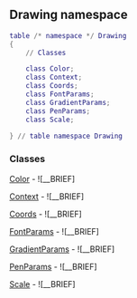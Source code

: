 ## Drawing namespace
```lua
table /* namespace */ Drawing
{
    // Classes

    class Color;
    class Context;
    class Coords;
    class FontParams;
    class GradientParams;
    class PenParams;
    class Scale;

} // table namespace Drawing
```


### Classes


[Color](Drawing/Color.md) - ![__BRIEF]

[Context](Drawing/Context.md) - ![__BRIEF]

[Coords](Drawing/Coords.md) - ![__BRIEF]

[FontParams](Drawing/FontParams.md) - ![__BRIEF]

[GradientParams](Drawing/GradientParams.md) - ![__BRIEF]

[PenParams](Drawing/PenParams.md) - ![__BRIEF]

[Scale](Drawing/Scale.md) - ![__BRIEF]

